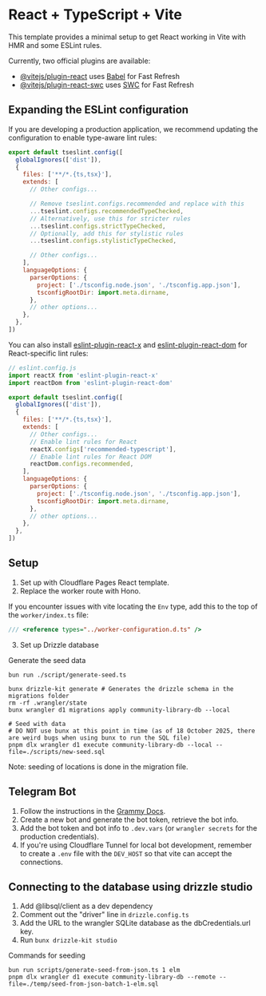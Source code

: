 # React + TypeScript + Vite

This template provides a minimal setup to get React working in Vite with HMR and some ESLint rules.

Currently, two official plugins are available:

- [@vitejs/plugin-react](https://github.com/vitejs/vite-plugin-react/blob/main/packages/plugin-react) uses [Babel](https://babeljs.io/) for Fast Refresh
- [@vitejs/plugin-react-swc](https://github.com/vitejs/vite-plugin-react/blob/main/packages/plugin-react-swc) uses [SWC](https://swc.rs/) for Fast Refresh

## Expanding the ESLint configuration

If you are developing a production application, we recommend updating the configuration to enable type-aware lint rules:

```js
export default tseslint.config([
  globalIgnores(['dist']),
  {
    files: ['**/*.{ts,tsx}'],
    extends: [
      // Other configs...

      // Remove tseslint.configs.recommended and replace with this
      ...tseslint.configs.recommendedTypeChecked,
      // Alternatively, use this for stricter rules
      ...tseslint.configs.strictTypeChecked,
      // Optionally, add this for stylistic rules
      ...tseslint.configs.stylisticTypeChecked,

      // Other configs...
    ],
    languageOptions: {
      parserOptions: {
        project: ['./tsconfig.node.json', './tsconfig.app.json'],
        tsconfigRootDir: import.meta.dirname,
      },
      // other options...
    },
  },
])
```

You can also install [eslint-plugin-react-x](https://github.com/Rel1cx/eslint-react/tree/main/packages/plugins/eslint-plugin-react-x) and [eslint-plugin-react-dom](https://github.com/Rel1cx/eslint-react/tree/main/packages/plugins/eslint-plugin-react-dom) for React-specific lint rules:

```js
// eslint.config.js
import reactX from 'eslint-plugin-react-x'
import reactDom from 'eslint-plugin-react-dom'

export default tseslint.config([
  globalIgnores(['dist']),
  {
    files: ['**/*.{ts,tsx}'],
    extends: [
      // Other configs...
      // Enable lint rules for React
      reactX.configs['recommended-typescript'],
      // Enable lint rules for React DOM
      reactDom.configs.recommended,
    ],
    languageOptions: {
      parserOptions: {
        project: ['./tsconfig.node.json', './tsconfig.app.json'],
        tsconfigRootDir: import.meta.dirname,
      },
      // other options...
    },
  },
])
```

## Setup

1. Set up with Cloudflare Pages React template.
2. Replace the worker route with Hono.

If you encounter issues with vite locating the `Env` type, add this to the top of the `worker/index.ts` file:

```ts
/// <reference types="../worker-configuration.d.ts" />
```

3. Set up Drizzle database

Generate the seed data

```shell
bun run ./script/generate-seed.ts
```

```shell
bunx drizzle-kit generate # Generates the drizzle schema in the migrations folder
rm -rf .wrangler/state
bunx wrangler d1 migrations apply community-library-db --local

# Seed with data
# DO NOT use bunx at this point in time (as of 18 October 2025, there are weird bugs when using bunx to run the SQL file)
pnpm dlx wrangler d1 execute community-library-db --local --file=./scripts/new-seed.sql
```

Note: seeding of locations is done in the migration file.

## Telegram Bot

1. Follow the instructions in the [Grammy Docs](https://grammy.dev/hosting/cloudflare-workers-nodejs).
2. Create a new bot and generate the bot token, retrieve the bot info.
3. Add the bot token and bot info to `.dev.vars` (or `wrangler secrets` for the production credentials).
4. If you're using Cloudflare Tunnel for local bot development, remember to create a `.env` file with the `DEV_HOST` so that vite can accept the connections.

## Connecting to the database using drizzle studio

1. Add @libsql/client as a dev dependency
2. Comment out the "driver" line in `drizzle.config.ts`
3. Add the URL to the wrangler SQLite database as the dbCredentials.url key.
4. Run `bunx drizzle-kit studio`

Commands for seeding

```shell
bun run scripts/generate-seed-from-json.ts 1 elm
pnpm dlx wrangler d1 execute community-library-db --remote --file=./temp/seed-from-json-batch-1-elm.sql
```
